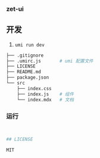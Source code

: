 
### zet-ui

## 开发
1. `umi run dev`


```bash
├── .gitignore
├── .umirc.js       # umi 配置文件
├── LICENSE
├── README.md
├── package.json
└── src
    ├── index.css
    ├── index.js    # 组件
    └── index.mdx   # 文档
```

### 运行
```bash


## LICENSE

MIT
